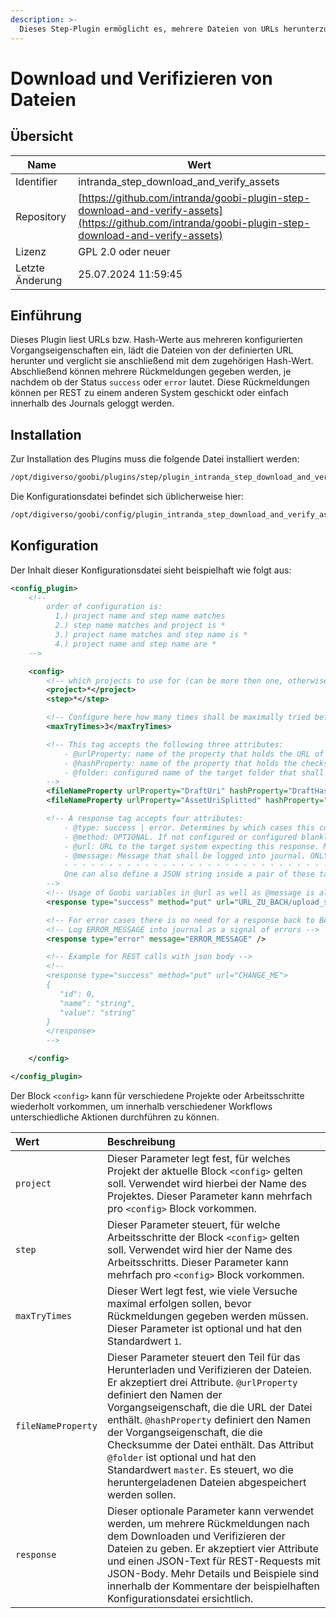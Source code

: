 ```yaml
---
description: >-
  Dieses Step-Plugin ermöglicht es, mehrere Dateien von URLs herunterzuladen und mit Checksummen zu verifizieren, die als Vorgangseigenschaften festgelegt wurden. Rückmeldungen über den Verlauf können zu verschiedenen Systemen oder auch lokal innerhalb des Journals gespeichert werden.
---
```


# Download und Verifizieren von Dateien

## Übersicht

Name                     | Wert
-------------------------|-----------
Identifier               | intranda_step_download_and_verify_assets
Repository               | [https://github.com/intranda/goobi-plugin-step-download-and-verify-assets](https://github.com/intranda/goobi-plugin-step-download-and-verify-assets)
Lizenz              | GPL 2.0 oder neuer 
Letzte Änderung    | 25.07.2024 11:59:45


## Einführung
Dieses Plugin liest URLs bzw. Hash-Werte aus mehreren konfigurierten Vorgangseigenschaften ein, lädt die Dateien von der definierten URL herunter und verglicht sie anschließend mit dem zugehörigen Hash-Wert. Abschließend können mehrere Rückmeldungen gegeben werden, je nachdem ob der Status `success` oder `error` lautet. Diese Rückmeldungen können per REST zu einem anderen System geschickt oder einfach innerhalb des Journals geloggt werden.


## Installation
Zur Installation des Plugins muss die folgende Datei installiert werden:

```bash
/opt/digiverso/goobi/plugins/step/plugin_intranda_step_download_and_verify_assets-base.jar
```

Die Konfigurationsdatei befindet sich üblicherweise hier:

```bash
/opt/digiverso/goobi/config/plugin_intranda_step_download_and_verify_assets.xml
```


## Konfiguration
Der Inhalt dieser Konfigurationsdatei sieht beispielhaft wie folgt aus:

```xml
<config_plugin>
    <!--
        order of configuration is:
          1.) project name and step name matches
          2.) step name matches and project is *
          3.) project name matches and step name is *
          4.) project name and step name are *
    -->

    <config>
        <!-- which projects to use for (can be more then one, otherwise use *) -->
        <project>*</project>
        <step>*</step>

        <!-- Configure here how many times shall be maximally tried before reporting final results. OPTIONAL. DEFAULT 1. -->
        <maxTryTimes>3</maxTryTimes>

        <!-- This tag accepts the following three attributes:
            - @urlProperty: name of the property that holds the URL of the file
            - @hashProperty: name of the property that holds the checksum of the file
            - @folder: configured name of the target folder that shall be used to download the file. OPTIONAL. DEFAULT master.
        -->
        <fileNameProperty urlProperty="DraftUri" hashProperty="DraftHash" folder="master" />
        <fileNameProperty urlProperty="AssetUriSplitted" hashProperty="AssetHashSplitted" folder="master" />

        <!-- A response tag accepts four attributes:
            - @type: success | error. Determines by which cases this configured response shall be activated.
            - @method: OPTIONAL. If not configured or configured blankly, then the response will be performed via journal logs. Non-blank configuration options are: put | post | patch.
            - @url: URL to the target system expecting this response. MANDATORY if @method is not blank..
            - @message: Message that shall be logged into journal. ONLY needed when @method is blank.
            - - - - - - - - - - - - - - - - - - - - - - - - - - - - - - - - - - - - - - - - - - - - - - - - - - - - - - - - - - - - - - - - - - - - - - - - - - - - -
            One can also define a JSON string inside a pair of these tags, which will be used as JSON body to shoot a REST request.
        -->
        <!-- Usage of Goobi variables in @url as well as @message is allowed. -->
        <response type="success" method="put" url="URL_ZU_BACH/upload_successful/{meta.ThesisId}" />

        <!-- For error cases there is no need for a response back to BACH, but an error message should be logged into journal. -->
        <!-- Log ERROR_MESSAGE into journal as a signal of errors -->
        <response type="error" message="ERROR_MESSAGE" />

        <!-- Example for REST calls with json body -->
        <!--
        <response type="success" method="put" url="CHANGE_ME">
        {
           "id": 0,
           "name": "string",
           "value": "string"
        }
        </response>
        -->

    </config>

</config_plugin>
```

Der Block `<config>` kann für verschiedene Projekte oder Arbeitsschritte wiederholt vorkommen, um innerhalb verschiedener Workflows unterschiedliche Aktionen durchführen zu können.

| Wert | Beschreibung |
| :--- | :--- |
| `project` | Dieser Parameter legt fest, für welches Projekt der aktuelle Block `<config>` gelten soll. Verwendet wird hierbei der Name des Projektes. Dieser Parameter kann mehrfach pro `<config>` Block vorkommen. |
| `step` | Dieser Parameter steuert, für welche Arbeitsschritte der Block `<config>` gelten soll. Verwendet wird hier der Name des Arbeitsschritts. Dieser Parameter kann mehrfach pro `<config>` Block vorkommen. |
| `maxTryTimes` | Dieser Wert legt fest, wie viele Versuche maximal erfolgen sollen, bevor Rückmeldungen gegeben werden müssen. Dieser Parameter ist optional und hat den Standardwert `1`. |
| `fileNameProperty` | Dieser Parameter steuert den Teil für das Herunterladen und Verifizieren der Dateien. Er akzeptiert drei Attribute. `@urlProperty` definiert den Namen der Vorgangseigenschaft, die die URL der Datei enthält. `@hashProperty` definiert den Namen der Vorgangseigenschaft, die die Checksumme der Datei enthält. Das Attribut `@folder` ist optional und hat den Standardwert `master`. Es steuert, wo die heruntergeladenen Dateien abgespeichert werden sollen.  |
| `response` | Dieser optionale Parameter kann verwendet werden, um mehrere Rückmeldungen nach dem Downloaden und Verifizieren der Dateien zu geben. Er akzeptiert vier Attribute und einen JSON-Text für REST-Requests mit JSON-Body. Mehr Details und Beispiele sind innerhalb der Kommentare der beispielhaften Konfigurationsdatei ersichtlich. |